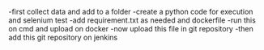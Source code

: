 -first collect data and add to a folder
-create a python code for execution and selenium test
-add requirement.txt as needed and dockerfile 
-run this on cmd and upload on docker
-now upload this file in git repository
-then add this git repository on jenkins 
